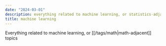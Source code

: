 ```yaml
---
date: "2024-03-01"
description: everything related to machine learning, or statistics-adjacent topics
title: machine learning
---
```


Everything related to machine learning, or [[/tags/math|math-adjacent]] topics
